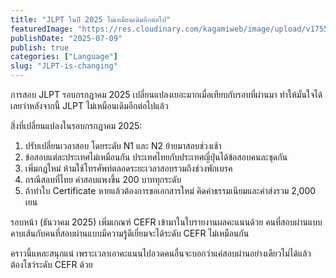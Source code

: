 ```yaml
---
title: "JLPT ในปี 2025 ไม่เหมือนเดิมอีกต่อไป"
featuredImage: "https://res.cloudinary.com/kagamiweb/image/upload/v1755266193/blog.coregamehd.com/JLPT-is-changing.jpg"
publishDate: "2025-07-09"
publish: true
categories: ["Language"]
slug: "JLPT-is-changing"
---
```


การสอบ JLPT รอบกรกฎาคม 2025 เปลี่ยนแปลงเยอะมากเมื่อเทียบกับรอบที่ผ่านมา ทำให้มั่นใจได้เลยว่าหลังจากนี้ JLPT ไม่เหมือนเดิมอีกต่อไปแล้ว

สิ่งที่เปลี่ยนแปลงในรอบกรกฎาคม 2025:
1. ปรับเปลี่ยนเวลาสอบ โดยระดับ N1 และ N2 ย้ายมาสอบช่วงเช้า
2. ข้อสอบแต่ละประเทศไม่เหมือนกัน ประเทศไทยกับประเทศญี่ปุ่นได้ข้อสอบคนละชุดกัน
3. เพิ่มกฎใหม่ ห้ามใช้โทรศัพท์ตลอดระยะเวลาสอบรวมถึงช่วงพักเบรค
4. กรณีสอบที่ไทย ค่าสอบแพงขึ้น 200 บาททุกระดับ
5. ถ้าทำใบ Certificate หายแล้วต้องการขอเอกสารใหม่ คิดค่าธรรมเนียมและค่าส่งรวม 2,000 เยน

รอบหน้า (ธันวาคม 2025) เพิ่มเกณฑ์ CEFR เข้ามาในใบรายงานผลคะแนนด้วย คนที่สอบผ่านแบบคาบเส้นกับคนที่สอบผ่านแบบมีความรู้ดีเยี่ยมจะได้ระดับ CEFR ไม่เหมือนกัน

คราวนี้แหละสนุกแน่ เพราะเวลาเอาคะแนนไปอวดคนอื่นจะบอกว่าแค่สอบผ่านอย่างเดียวไม่ได้แล้ว ต้องโชว์ระดับ CEFR ด้วย